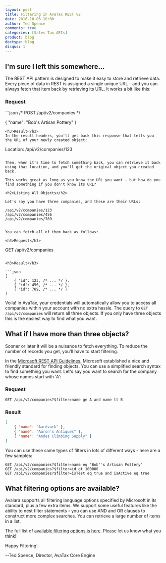 ```yaml
---
layout: post
title: Filtering in AvaTax REST v2
date: 2016-10-06 10:00
author: Ted Spence
comments: true
categories: [Sales Tax APIs]
product: blog
doctype: blog
disqus: 1
---
```


<h2>I'm sure I left this somewhere...</h2>

The REST API pattern is designed to make it easy to store and retrieve data.  Every piece of data in REST is assigned a single unique URL - and you can always fetch that item back by retrieving its URL.  It works a bit like this:

<h3>Request</h3>
```json
/* POST /api/v2/companies */

{ 
    "name": "Bob's Artisan Pottery" 
}
```
<h3>Result</h3>
In the result headers, you'll get back this response that tells you the URL of your newly created object:

```
Location: /api/v2/companies/123
```

Then, when it's time to fetch something back, you can retrieve it back using that location, and you'll get the original object you created back.

This works great as long as you know the URL you want - but how do you find something if you don't know its URL?

<h2>Listing All Objects</h2>

Let's say you have three companies, and these are their URLs:

```
    /api/v2/companies/123
    /api/v2/companies/456
    /api/v2/companies/789
```

You can fetch all of them back as follows:

<h3>Request</h3>

```
GET /api/v2/companies
```

<h3>Result</h3>

```json
[ 
    { "id": 123, /* ... */ }, 
    { "id": 456, /* ... */ }, 
    { "id": 789, /* ... */ }
]
```

Voila! In AvaTax, your credentials will automatically allow you to access all companies within your account with no extra hassle.  The query to `GET /api/v2/companies` will return all three objects.  If you only have three objects this is the easiest way to find what you want.

<h2>What if I have more than three objects?</h2>

Sooner or later it will be a nuisance to fetch everything.  To reduce the number of records you get, you'll have to start filtering.

In the <a href="https://github.com/Microsoft/api-guidelines/blob/master/Guidelines.md#97-filtering">Microsoft REST API Guidelines</a>, Microsoft established a nice and friendly standard for finding objects.  You can use a simplified search syntax to find something you want.  Let's say you want to search for the company whose names start with 'A':

<h3>Request</h3>

```
GET /api/v2/companies?$filter=name ge A and name lt B
```

<h3>Result</h3>

```json
[ 
    { "name": "Aardvark" }, 
    { "name": "Aaron's Antiques" }, 
    { "name": "Andes Climbing Supply" }
]
```

You can use these same types of filters in lots of different ways - here are a few samples:

```
GET /api/v2/companies?$filter=name eq 'Bob''s Artisan Pottery'
GET /api/v2/companies?$filter=id gt 100000
GET /api/v2/companies?$filter=isTest eq true and isActive eq true
```

<h2>What filtering options are available?</h2>

Avalara supports all filtering language options specified by Microsoft in its standard, plus a few extra items.  We support some useful features like the ability to nest filter statements - you can use AND and OR clauses to construct more complex searches.  You can retrieve a large number of items in a list.

The full list of <a href="/avatax/filtering-in-rest">available filtering options is here</a>.  Please let us know what you think!

Happy Filtering!

--Ted Spence, Director, AvaTax Core Engine
